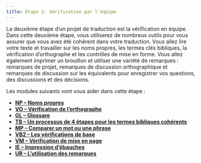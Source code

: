 ```yaml
---
title: Étape 2- Vérification par l’équipe
---
```

La deuxième étape d’un projet de traduction est la vérification en équipe. Dans cette deuxième étape, vous utiliserez de nombreux outils pour vous assurer que vous avez été cohérent dans votre traduction. Vous allez lire votre texte et travailler sur les noms propres, les termes clés bibliques, la vérification d’orthographe et les contrôles de mise en forme. Vous allez également imprimer un brouillon et utiliser une variété de remarques : remarques de projet, remarques de discussion orthographique et remarques de discussion sur les équivalents pour enregistrer vos questions, des discussions et des décisions.

Les modules suivants vont vous aider dans cette étape :

-   [**NP – Noms propres**](7.PN.md)
-   [**VO – Vérification de l’orthographe**](8.SP.md)
-   [**GL – Glossare**](9.GL.md)
-   [**TB – Un processus de 4 étapes pour les termes bibliques cohérents**](10.BT.md)
-   [**MP – Comparer un mot ou une phrase**](11.MP.md)
-   [**VB2 – Les vérifications de base**](12.BC2.md)
-   [**VM – Vérification de mise en page**](13.FC.md)
-   [**IE – Impression d’ébauches**](14.PD.md)
-   [**UR – L’utilisation des remarques**](15.UN.md)
